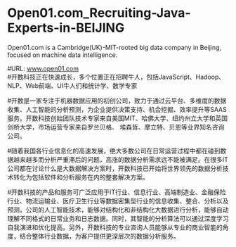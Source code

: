 # Open01.com_Recruiting-Java-Experts-in-BEIJING
Open01.com is a Cambridge(UK)-MIT-rooted big data company in Beijing, focused on machine data intelligence.

#URL: www.open01.com      
#开数科技正在快速成长，多个位置正在招聘牛人，包括JavaScript、Hadoop、NLP、Web前端、UI牛人们和统计学、数学专家

#开数是一家专注于机器数据应用的初创公司，致力于通过云平台、多维度的数据收集、人工智能的分析预测，为企业提供决策支持、机会挖掘、效率提升等SAAS服务。开数科技创始团队技术专家来自美国MIT、哈佛大学、纽约州立大学和英国剑桥大学，市场运营专家来自罗兰贝格、
埃森哲、摩立特、贝恩等业界知名咨询公司。

#随着我国各行业信息化的高速发展，绝大多数公司在日常运营过程中都在碰到数据越来越多而分析严重滞后的问题，高涨的数据分析需求远不能被满足。在很多IT公司都在讨论什么是大数据解决方案时，开数科技已开始将世界领先的数据分析技术转化为包括软件和分析服务在内的整套解决方案。

#开数科技的产品和服务可广泛应用于IT行业、信息行业、高端制造业、金融保险行业、物流运输业、医疗卫生行业等数据密集型行业的信息收集、整合、分析以及预测。公司的人工智能技术，能够对结构化和非结构化大数据进行分析，能够自动理解不同格式的日常业务和日志数据。同时，其智能的分析算法可以通过深度学习自我演进和优化提高。另外，开数科技的专业咨询人员能够从专业的商业智能的角度，结合整体行业数据，为客户提供更深层次的数据分析服务。
